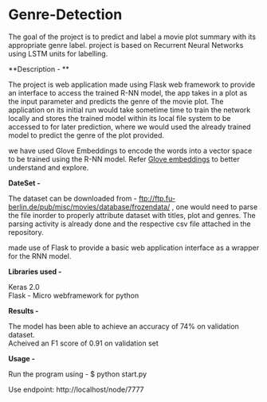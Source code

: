 # Genre-Detection

The goal of the project is to predict and label a movie plot summary with its appropriate genre label. project is based on Recurrent Neural Networks using LSTM units for labelling.


**Description - **

The project is web application made using Flask web framework to provide an interface to access the trained R-NN model, the app takes in a plot as the input parameter and predicts the genre of the movie plot. The application on its initial run would take sometime time to train the network locally and stores the trained model within its local file system to be accessed to for later prediction, where we would used the already trained model to predict the genre of the plot provided.

we have used Glove Embeddings to encode the words into a vector space to be trained using the R-NN model. Refer [Glove embeddings](https://nlp.stanford.edu/projects/glove/) to better understand and explore.

**DateSet -** 

The dataset can be downloaded from - ftp://ftp.fu-berlin.de/pub/misc/movies/database/frozendata/ , one would need to parse the file inorder to properly attribute dataset with titles, plot and genres. The parsing activity is already done and the respective csv file attached in the repository.

made use of Flask to provide a basic web application interface as a wrapper for the RNN model.

**Libraries used -**

Keras 2.0\
Flask - Micro webframework for python

**Results -**

The model has been able to achieve an accuracy of 74% on validation dataset.\
Acheived an F1 score of 0.91 on validation set

**Usage -**

Run the program using - $ python start.py

Use endpoint: http://localhost/node/7777

